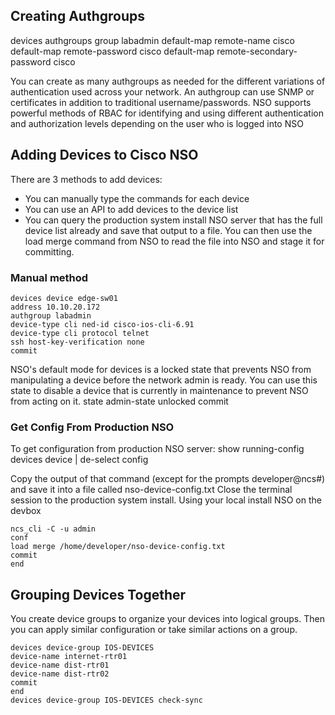 ## Creating Authgroups

devices authgroups group labadmin
default-map remote-name cisco
default-map remote-password cisco
default-map remote-secondary-password cisco

You can create as many authgroups as needed for the different variations of authentication used across your network. An authgroup can use SNMP or certificates in addition to traditional username/passwords. NSO supports powerful methods of RBAC for identifying and using different authentication and authorization levels depending on the user who is logged into NSO


## Adding Devices to Cisco NSO 

There are 3 methods to add devices: 
* You can manually type the commands for each device
* You can use an API to add devices to the device list
* You can query the production system install NSO server that has the full device list already and save that output to a file. You can then use the load merge command from NSO to read the file into NSO and stage it for committing.


### Manual method
    devices device edge-sw01
    address 10.10.20.172
    authgroup labadmin
    device-type cli ned-id cisco-ios-cli-6.91
    device-type cli protocol telnet
    ssh host-key-verification none
    commit

NSO's default mode for devices is a locked state that prevents NSO from manipulating a device before the network admin is ready. You can use this state to disable a device that is currently in maintenance to prevent NSO from acting on it.
    state admin-state unlocked
    commit

### Get Config From Production NSO 
To get configuration from production NSO server: 
    show running-config devices device | de-select config

Copy the output of that command (except for the prompts developer@ncs#) and save it into a file called nso-device-config.txt
Close the terminal session to the production system install. Using your local install NSO on the devbox

    ncs_cli -C -u admin
    conf
    load merge /home/developer/nso-device-config.txt
    commit
    end
    
## Grouping Devices Together
You create device groups to organize your devices into logical groups. Then you can apply similar configuration or take similar actions on a group.

    devices device-group IOS-DEVICES
    device-name internet-rtr01
    device-name dist-rtr01
    device-name dist-rtr02
    commit
    end
    devices device-group IOS-DEVICES check-sync



    

